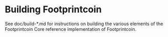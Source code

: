 Building Footprintcoin
================

See doc/build-*.md for instructions on building the various
elements of the Footprintcoin Core reference implementation of Footprintcoin.
